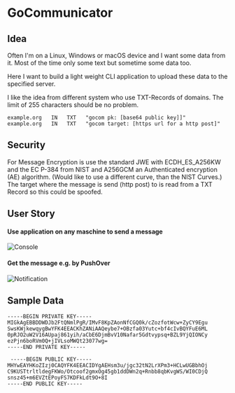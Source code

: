 # GoCommunicator

## Idea

Often I'm on a Linux, Windows or macOS device and I want some data from it.
Most of the time only some text but sometime some data too.

Here I want to build a light weight CLI application to upload these data to the specified server.

I like the idea from different system who use TXT-Records of domains.
The limit of 255 characters should be no problem.

```
example.org   IN   TXT   "gocom pk: [base64 public key]]"
example.org   IN   TXT   "gocom target: [https url for a http post]"
```

## Security

For Message Encryption is use the standard JWE with ECDH_ES_A256KW and the EC P-384 from NIST and A256GCM an Authenticated encryption (AE) algorithm. (Would like to use a different curve, than the NIST Curves.)
The target where the message is send (http post) to is read from a TXT Record so this could be spoofed.

## User Story

#### Use application on any maschine to send a message

![Console](https://imgur.com/OpqBIeb.png)

#### Get the message e.g. by PushOver

![Notification](https://imgur.com/yJtgVXG.png)


## Sample Data

```
-----BEGIN PRIVATE KEY-----
MIGkAgEBBDDWDJb2FtQNmlPgR/IMvF8KpZAonNfCGQ0k/cZozfotWcw+ZyCY9Egu
SwsKWjkewqygBwYFK4EEACKhZANiAAQeybe7+OBzfa03Yutc+bf4cIvBQYFuE6ML
0pRJO2uW2V16AUpaj861yih/aCbE6DjmBvV10Nafar5Gdtvypsq+BZL9YjQIONCy
ezPjn6boRVm0Q+jIVLsoMWQt23077wg=
-----END PRIVATE KEY-----

 -----BEGIN PUBLIC KEY-----
MHYwEAYHKoZIzj0CAQYFK4EEACIDYgAEHsm3u/jgc32tN2LrXPm3+HCLwUGBbhOj
C9KUSTtrltldegFKWo/Otcoof2gmxOg45gb1ddDWn2q+Rnbb8qbKvgWS/WI0CDjQ
snsz45+m6EVZtEPoyFS7KDFkLdt9O+8I
-----END PUBLIC KEY-----
```
